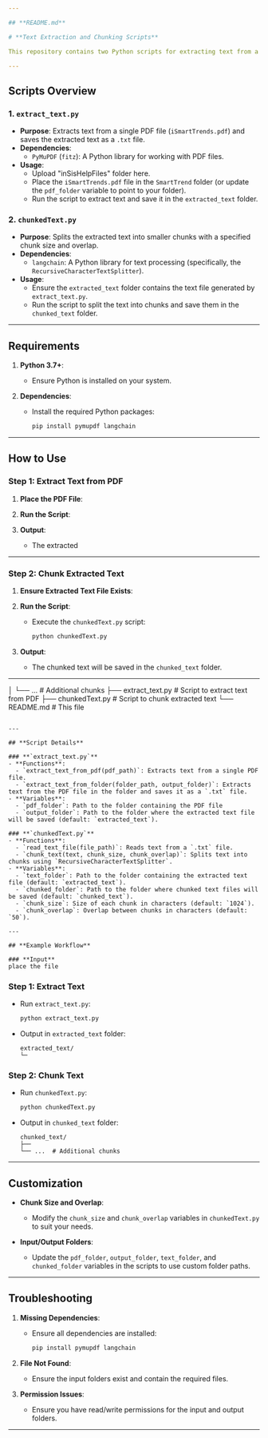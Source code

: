 ```yaml
---

## **README.md**

# **Text Extraction and Chunking Scripts**

This repository contains two Python scripts for extracting text from a PDF file and splitting the extracted text into smaller chunks with overlap. These scripts are useful for preprocessing text data for tasks like natural language processing (NLP), machine learning, or storing in a database.

---
```


## **Scripts Overview**

### **1. `extract_text.py`**
- **Purpose**: Extracts text from a single PDF file (`iSmartTrends.pdf`) and saves the extracted text as a `.txt` file.
- **Dependencies**:
  - `PyMuPDF` (`fitz`): A Python library for working with PDF files.
- **Usage**:
   - Upload "inSisHelpFiles" folder here. 
   - Place the `iSmartTrends.pdf` file in the `SmartTrend` folder (or update the `pdf_folder` variable to point to your folder).
  - Run the script to extract text and save it in the `extracted_text` folder.

### **2. `chunkedText.py`**
- **Purpose**: Splits the extracted text into smaller chunks with a specified chunk size and overlap.
- **Dependencies**:
  - `langchain`: A Python library for text processing (specifically, the `RecursiveCharacterTextSplitter`).
- **Usage**:
  - Ensure the `extracted_text` folder contains the text file generated by `extract_text.py`.
  - Run the script to split the text into chunks and save them in the `chunked_text` folder.

---

## **Requirements**
1. **Python 3.7+**:
   - Ensure Python is installed on your system.

2. **Dependencies**:
   - Install the required Python packages:
     ```bash
     pip install pymupdf langchain
     ```

---

## **How to Use**

### **Step 1: Extract Text from PDF**
1. **Place the PDF File**:
   

2. **Run the Script**:
 

3. **Output**:
   - The extracted 

---

### **Step 2: Chunk Extracted Text**
1. **Ensure Extracted Text File Exists**:
 
2. **Run the Script**:
   - Execute the `chunkedText.py` script:
     ```bash
     python chunkedText.py
     ```

3. **Output**:
   - The chunked text will be saved in the `chunked_text` folder. 
---

│   └── ...                    # Additional chunks
├── extract_text.py            # Script to extract text from PDF
├── chunkedText.py             # Script to chunk extracted text
└── README.md                  # This file
```

---

## **Script Details**

### **`extract_text.py`**
- **Functions**:
  - `extract_text_from_pdf(pdf_path)`: Extracts text from a single PDF file.
  - `extract_text_from_folder(folder_path, output_folder)`: Extracts text from the PDF file in the folder and saves it as a `.txt` file.
- **Variables**:
  - `pdf_folder`: Path to the folder containing the PDF file 
  - `output_folder`: Path to the folder where the extracted text file will be saved (default: `extracted_text`).

### **`chunkedText.py`**
- **Functions**:
  - `read_text_file(file_path)`: Reads text from a `.txt` file.
  - `chunk_text(text, chunk_size, chunk_overlap)`: Splits text into chunks using `RecursiveCharacterTextSplitter`.
- **Variables**:
  - `text_folder`: Path to the folder containing the extracted text file (default: `extracted_text`).
  - `chunked_folder`: Path to the folder where chunked text files will be saved (default: `chunked_text`).
  - `chunk_size`: Size of each chunk in characters (default: `1024`).
  - `chunk_overlap`: Overlap between chunks in characters (default: `50`).

---

## **Example Workflow**

### **Input**
place the file
  ```

### **Step 1: Extract Text**
- Run `extract_text.py`:
  ```bash
  python extract_text.py
  ```
- Output in `extracted_text` folder:
  ```
  extracted_text/
  └─
  ```

### **Step 2: Chunk Text**
- Run `chunkedText.py`:
  ```bash
  python chunkedText.py
  ```
- Output in `chunked_text` folder:
  ```
  chunked_text/
  ├── 
  └── ...  # Additional chunks
  ```

---

## **Customization**
- **Chunk Size and Overlap**:
  - Modify the `chunk_size` and `chunk_overlap` variables in `chunkedText.py` to suit your needs.

- **Input/Output Folders**:
  - Update the `pdf_folder`, `output_folder`, `text_folder`, and `chunked_folder` variables in the scripts to use custom folder paths.

---

## **Troubleshooting**
1. **Missing Dependencies**:
   - Ensure all dependencies are installed:
     ```bash
     pip install pymupdf langchain
     ```

2. **File Not Found**:
   - Ensure the input folders exist and contain the required files.

3. **Permission Issues**:
   - Ensure you have read/write permissions for the input and output folders.

---
